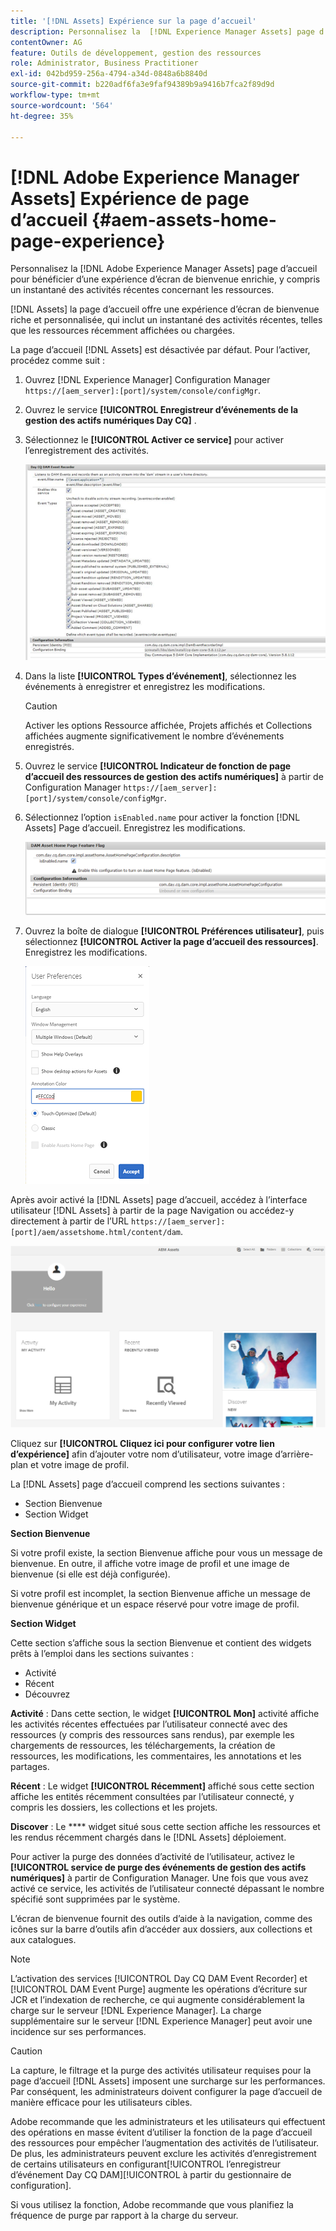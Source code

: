 ```yaml
---
title: '[!DNL Assets] Expérience sur la page d’accueil'
description: Personnalisez la  [!DNL Experience Manager Assets] page d’accueil pour une expérience d’écran de bienvenue riche, y compris un instantané des activités récentes concernant les ressources.
contentOwner: AG
feature: Outils de développement, gestion des ressources
role: Administrator, Business Practitioner
exl-id: 042bd959-256a-4794-a34d-0848a6b8840d
source-git-commit: b220adf6fa3e9faf94389b9a9416b7fca2f89d9d
workflow-type: tm+mt
source-wordcount: '564'
ht-degree: 35%

---
```


# [!DNL Adobe Experience Manager Assets] Expérience de page d’accueil  {#aem-assets-home-page-experience}

Personnalisez la [!DNL Adobe Experience Manager Assets] page d’accueil pour bénéficier d’une expérience d’écran de bienvenue enrichie, y compris un instantané des activités récentes concernant les ressources.

[!DNL Assets] la page d’accueil offre une expérience d’écran de bienvenue riche et personnalisée, qui inclut un instantané des activités récentes, telles que les ressources récemment affichées ou chargées.

La page d’accueil [!DNL Assets] est désactivée par défaut. Pour l’activer, procédez comme suit :

1. Ouvrez [!DNL Experience Manager] Configuration Manager `https://[aem_server]:[port]/system/console/configMgr`.
1. Ouvrez le service **[!UICONTROL Enregistreur d’événements de la gestion des actifs numériques Day CQ]** .
1. Sélectionnez le **[!UICONTROL Activer ce service]** pour activer l’enregistrement des activités.

   ![chlimage_1-250](assets/chlimage_1-250.png)

1. Dans la liste **[!UICONTROL Types d’événement]**, sélectionnez les événements à enregistrer et enregistrez les modifications.

   >[!CAUTION]
   >
   >Activer les options Ressource affichée, Projets affichés et Collections affichées augmente significativement le nombre d’événements enregistrés.

1. Ouvrez le service **[!UICONTROL Indicateur de fonction de page d’accueil des ressources de gestion des actifs numériques]** à partir de Configuration Manager `https://[aem_server]:[port]/system/console/configMgr`.
1. Sélectionnez l’option `isEnabled.name` pour activer la fonction [!DNL Assets] Page d’accueil. Enregistrez les modifications.

   ![chlimage_1-251](assets/chlimage_1-251.png)

1. Ouvrez la boîte de dialogue **[!UICONTROL Préférences utilisateur]**, puis sélectionnez **[!UICONTROL Activer la page d’accueil des ressources]**. Enregistrez les modifications.

   ![Activation de la page d’accueil des ressources dans la boîte de dialogue Préférences utilisateur](assets/Annotation-color.png)

Après avoir activé la [!DNL Assets] page d’accueil, accédez à l’interface utilisateur [!DNL Assets] à partir de la page Navigation ou accédez-y directement à partir de l’URL `https://[aem_server]:[port]/aem/assetshome.html/content/dam`.

![Configuration du lien d’expérience sur l’interface utilisateur d’Assets](assets/config-experience-link.png)

Cliquez sur **[!UICONTROL Cliquez ici pour configurer votre lien d’expérience]** afin d’ajouter votre nom d’utilisateur, votre image d’arrière-plan et votre image de profil.

La [!DNL Assets] page d’accueil comprend les sections suivantes :

* Section Bienvenue
* Section Widget

**Section Bienvenue**

Si votre profil existe, la section Bienvenue affiche pour vous un message de bienvenue. En outre, il affiche votre image de profil et une image de bienvenue (si elle est déjà configurée).

Si votre profil est incomplet, la section Bienvenue affiche un message de bienvenue générique et un espace réservé pour votre image de profil.

**Section Widget**

Cette section s’affiche sous la section Bienvenue et contient des widgets prêts à l’emploi dans les sections suivantes :

* Activité
* Récent
* Découvrez

**Activité** : Dans cette section, le widget  **[!UICONTROL Mon]** activité affiche les activités récentes effectuées par l’utilisateur connecté avec des ressources (y compris des ressources sans rendus), par exemple les chargements de ressources, les téléchargements, la création de ressources, les modifications, les commentaires, les annotations et les partages.

**Récent** : Le widget  **[!UICONTROL Récemment]** affiché sous cette section affiche les entités récemment consultées par l’utilisateur connecté, y compris les dossiers, les collections et les projets.

**Discover** : Le  **** widget situé sous cette section affiche les ressources et les rendus récemment chargés dans le  [!DNL Assets] déploiement.

Pour activer la purge des données d’activité de l’utilisateur, activez le **[!UICONTROL service de purge des événements de gestion des actifs numériques]** à partir de Configuration Manager. Une fois que vous avez activé ce service, les activités de l’utilisateur connecté dépassant le nombre spécifié sont supprimées par le système.

L’écran de bienvenue fournit des outils d’aide à la navigation, comme des icônes sur la barre d’outils afin d’accéder aux dossiers, aux collections et aux catalogues.

>[!NOTE]
>
>L’activation des services [!UICONTROL Day CQ DAM Event Recorder] et [!UICONTROL DAM Event Purge] augmente les opérations d’écriture sur JCR et l’indexation de recherche, ce qui augmente considérablement la charge sur le serveur [!DNL Experience Manager]. La charge supplémentaire sur le serveur [!DNL Experience Manager] peut avoir une incidence sur ses performances.

>[!CAUTION]
>
>La capture, le filtrage et la purge des activités utilisateur requises pour la page d’accueil [!DNL Assets] imposent une surcharge sur les performances. Par conséquent, les administrateurs doivent configurer la page d’accueil de manière efficace pour les utilisateurs cibles.
>
>Adobe recommande que les administrateurs et les utilisateurs qui effectuent des opérations en masse évitent d’utiliser la fonction de la page d’accueil des ressources pour empêcher l’augmentation des activités de l’utilisateur.  De plus, les administrateurs peuvent exclure les activités d’enregistrement de certains utilisateurs en configurant[!UICONTROL  l’enregistreur d’événement Day CQ DAM][!UICONTROL  à partir du gestionnaire de configuration].
>
>Si vous utilisez la fonction, Adobe recommande que vous planifiez la fréquence de purge par rapport à la charge du serveur.
